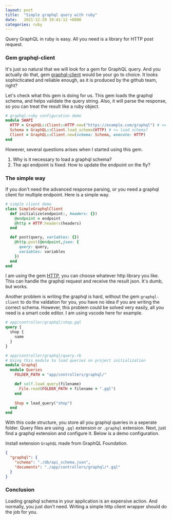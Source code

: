 ```yaml
---
layout: post
title:  "Simple graphql query with ruby"
date:   2021-12-29 19:41:12 +0800
categories: ruby
---
```

Query GraphQL in ruby is easy. All you need is a library for HTTP post request.

### Gem graphql-client

It's just so natural that we will look for a gem for GraphQL query. And you actually do that, gem [graphql-client](https://github.com/github/graphql-client) would be your go to choice. It looks sophicticated and reliable enough, as it is produced by the github team, right?

Let's check what this gem is doing for us. This gem loads the graphql schema, and helps validate the query string. Also, it will parse the response, so you can treat the result like a ruby object.

<!--end_excerpt-->

```ruby
# graphql-ruby configuration demo
module SWAPI
  HTTP = GraphQL::Client::HTTP.new("https://example.com/graphql") # <= fixed url?
  Schema = GraphQL::Client.load_schema(HTTP) # <= load schema?
  Client = GraphQL::Client.new(schema: Schema, execute: HTTP)
end
```

However, several questions arises when I started using this gem.
1. Why is it necessary to load a graphql schema?
2. The api endpoint is fixed. How to update the endpoint on the fly?

### The simple way

If you don't need the advanced response parsing, or you need a graphql client for multiple endpoint. Here is a simple way.

```ruby
# simple client demo
class SimpleGraphqlClient
  def initialize(endpoint:, headers: {})
    @endpoint = endpoint
    @http = HTTP.headers(headers)
  end

  def post(query, variables: {})
    @http.post(@endpoint,json: {
      query: query,
      variables: variables
    })
  end
end
```

I am using the gem [HTTP](https://github.com/httprb/http), you can choose whatever http library you like. This can handle the graphql request and receive the result json. It's dumb, but works.

Another problem is writing the graphql is hard, without the gem `graphql-client` to do the valdation for you, you have no idea if you are writing the correct schema. However, this problem could be solved very easily, all you need is a smart code editor. I am using vscode here for example. 

```graphql
# app/controller/graphql/shop.gql
query {
  shop {
    name
  }
}
```

```ruby
# app/controller/graphql/query.rb
# Using this module to load queries on project initialization
module Graphql
  module Queries
    FOLDER_PATH = "app/controllers/graphql/"

    def self.load_query(filename)
      File.read(FOLDER_PATH + filename + ".gql")
    end
  
    Shop = load_query("shop")
  end
end
```

With this code structure, you store all you graphql queries in a seperate folder. Query files are using `.gql` extension or `.graphql` extension. Next, just find a graphql extension and configure it. Below is a demo configuration.

Install extension `GraphQL` made from GraphQL Foundation.

```json
{
  "graphql": {
    "schema": "./db/api_schema.json",
    "documents": "./app/controllers/graphql/*.gql"
  }
}
```

### Conclusion

Loading graphql schema in your application is an expensive action. And normally, you just don't need. Writing a simple http client wrapper should do the job for you.

